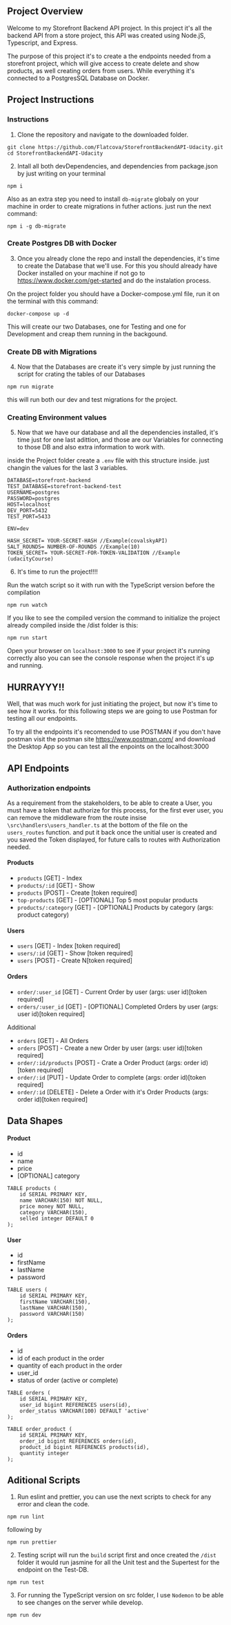 [//]: # (Image References)

[image1]: ./images/fjord.jpg "Sample Input Image"
[image2]: ./new-images/fjord-100x100.jpg "Output Image resized to 100x100"

## Project Overview

Welcome to my Storefront Backend API project. In this project it's all the backend API from a store project, this API was created using Node.jS, Typescript, and Express.

The purpose of this project it's to create a the endpoints needed from a storefront project, which will give access to create delete and show products, as well creating orders from users. While everything it's connected to a PostgresSQL Database on Docker.

## Project Instructions

### Instructions

1. Clone the repository and navigate to the downloaded folder.

```
git clone https://github.com/Flatcova/StorefrontBackendAPI-Udacity.git
cd StorefrontBackendAPI-Udacity
```

2. Intall all both devDependencies, and dependencies from package.json by just writing on your terminal
```
npm i
```

Also as an extra step you need to install ``db-migrate`` globaly on your machine in order to create migrations in futher actions. just run the next command:

```
npm i -g db-migrate
```

### Create Postgres DB with Docker

3. Once you already clone the repo and install the dependencies, it's time to create the Database that we'll use. For this you should already have Docker installed on your machine if not go to https://www.docker.com/get-started and do the instalation process.

On the project folder you should have a Docker-compose.yml file, run it on the terminal with this command: 

```
docker-compose up -d
```

This will create our two Databases, one for Testing and one for Development and creap them running in the backgound.

### Create DB with Migrations

4. Now that the Databases are create it's very simple by just running the script for crating the tables of our Databases

```
npm run migrate
```

this will run both our dev and test migrations for the project.

### Creating Environment values

5. Now that we have our database and all the dependencies installed, it's time just for one last adittion, and those are our Variables for connecting to those DB and also extra information to work with.

inside the Project folder create a ``.env`` file with this structure inside. just changin the values for the last 3 variables.
```
DATABASE=storefront-backend
TEST_DATABASE=storefront-backend-test
USERNAME=postgres
PASSWORD=postgres
HOST=localhost
DEV_PORT=5432
TEST_PORT=5433

ENV=dev

HASH_SECRET= YOUR-SECRET-HASH //Example(covalskyAPI)
SALT_ROUNDS= NUMBER-OF-ROUNDS //Example(10)
TOKEN_SECRET= YOUR-SECRET-FOR-TOKEN-VALIDATION //Example (udacityCourse)

```

6. It's time to run the project!!!!

Run the watch script so it with run with the TypeScript version before the compilation
```
npm run watch
```

If you like to see the compiled version the command to initialize the project already compiled inside the /dist folder is this:
```
npm run start
```

Open your browser on ``localhost:3000`` to see if your project it's running correctly also you can see the console response when the project it's up and running.

## HURRAYYY!!

Well, that was much work for just initiating the project, but now it's time to see how it works. for this following steps we are going to use Postman for testing all our endpoints.

To try all the endpoints it's recomended to use POSTMAN if you don't have postman visit the postman site https://www.postman.com/ and download the Desktop App so you can test all the enpoints on the localhost:3000

## API Endpoints

### Authorization endpoints

As a requirement from the stakeholders, to be able to create a User, you must have a token that authorize for this process, for the first ever user, you can remove the middleware from the route insise ``\src\handlers\users_handler.ts`` at the bottom of the file on the ``users_routes`` function. and put it back once the unitial user is created and you saved the Token displayed, for future calls to routes with Authorization needed.

#### Products
- `products` [GET] - Index 
- `products/:id` [GET] - Show
- `products` [POST] - Create [token required]
- `top-products` [GET] - [OPTIONAL] Top 5 most popular products 
- `products/:category` [GET] - [OPTIONAL] Products by category (args: product category)

#### Users
- `users` [GET] - Index [token required]
- `users/:id` [GET] - Show [token required]
- `users` [POST] - Create N[token required]

#### Orders
- `order/:user_id` [GET] - Current Order by user (args: user id)[token required]
- `orders/:user_id` [GET] - [OPTIONAL] Completed Orders by user (args: user id)[token required]

Additional
- `orders` [GET] - All Orders
- `orders` [POST] - Create a new Order by user (args: user id)[token required]
- `order/:id/products` [POST] - Crate a Order Product (args: order id)[token required]
- `order/:id` [PUT] - Update Order to complete (args: order id)[token required]
- `order/:id` [DELETE] - Delete a Order with it's Order Products (args: order id)[token required]

## Data Shapes
#### Product
-  id
- name
- price
- [OPTIONAL] category

```
TABLE products (
    id SERIAL PRIMARY KEY,
    name VARCHAR(150) NOT NULL,
    price money NOT NULL,
    category VARCHAR(150),
    selled integer DEFAULT 0
);
```

#### User
- id
- firstName
- lastName
- password

```
TABLE users (
    id SERIAL PRIMARY KEY,
    firstName VARCHAR(150),
    lastName VARCHAR(150),
    password VARCHAR(150)
);
```

#### Orders
- id
- id of each product in the order
- quantity of each product in the order
- user_id
- status of order (active or complete)

```
TABLE orders (
    id SERIAL PRIMARY KEY, 
    user_id bigint REFERENCES users(id),
    order_status VARCHAR(100) DEFAULT 'active'
);

TABLE order_product (
    id SERIAL PRIMARY KEY,
    order_id bigint REFERENCES orders(id),
    product_id bigint REFERENCES products(id),
    quantity integer
);
```

## Aditional Scripts

1. Run eslint and prettier, you can use the next scripts to check for any error and clean the code.
```
npm run lint
```
following by
```
npm run prettier
```

2. Testing script will run the ``build`` script first and once created the ``/dist`` folder it would run jasmine for all the Unit test and the Supertest for the endpoint on the Test-DB.
```
npm run test
```

3. For running the TypeScript version on src folder, I use ```Nodemon``` to be able to see changes on the server while develop.
```
npm run dev
```